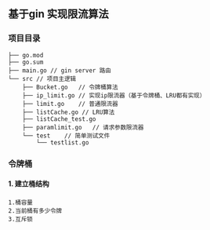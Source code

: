 ## 基于gin 实现限流算法

### 项目目录
```
├── go.mod
├── go.sum
├── main.go // gin server 路由
└── src // 项目主逻辑
    ├── Bucket.go   // 令牌桶算法
    ├── ip_limit.go // 实现ip限流器（基于令牌桶、LRU都有实现）
    ├── limit.go    // 普通限流器
    ├── listCache.go // LRU算法   
    ├── listCache_test.go
    ├── paramlimit.go   // 请求参数限流器
    └── test    // 简单测试文件
        └── testlist.go

```

### 令牌桶
#### 1. 建立桶结构
```
1.桶容量
2.当前桶有多少令牌
3.互斥锁
```
